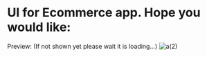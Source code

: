 # UI for Ecommerce app. Hope you would like:
Preview: (If not shown yet please wait it is loading...)
![a(2)](https://user-images.githubusercontent.com/64379149/186892184-f6b55cf5-2692-405d-b23e-8f2a205b2ec1.gif)
